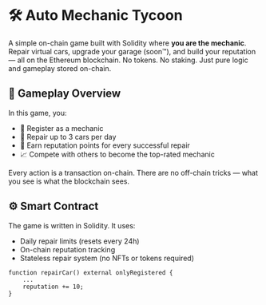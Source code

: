 # 🛠️ Auto Mechanic Tycoon          
         
A simple on-chain game built with Solidity where **you are the mechanic**. Repair virtual cars, upgrade your garage (soon™), and build your reputation — all on the Ethereum blockchain. No tokens. No staking. Just pure logic and gameplay stored on-chain.    
        
## 🚗 Gameplay Overview        
             
In this game, you:   
     
- 🔧 Register as a mechanic      
- 🧰 Repair up to 3 cars per day     
- 🌟 Earn reputation points for every successful repair   
- 📈 Compete with others to become the top-rated mechanic     
       
Every action is a transaction on-chain. There are no off-chain tricks — what you see is what the blockchain sees.   
     
## ⚙️ Smart Contract   
    
The game is written in Solidity. It uses:   
- Daily repair limits (resets every 24h)   
- On-chain reputation tracking     
- Stateless repair system (no NFTs or tokens required)   
      
```solidity      
function repairCar() external onlyRegistered {   
    ...     
    reputation += 10;   
}   

